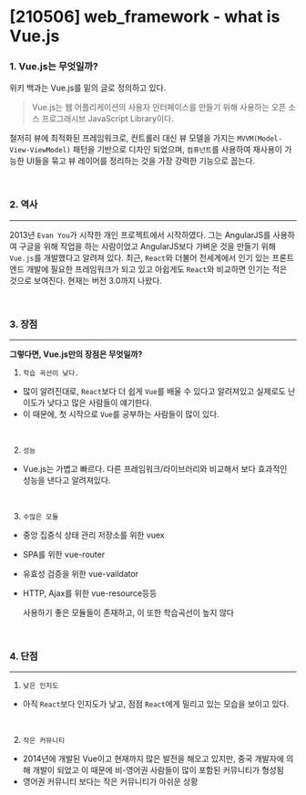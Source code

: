 # [210506] web_framework - what is Vue.js

### 1. Vue.js는 무엇일까?

위키 백과는 Vue.js를 밑의 글로 정의하고 있다.

> Vue.js는 웹 어플리케이션의 사용자 인터페이스를 만들기 위해 사용하는 오픈 소스 프로그래시브 JavaScript Library이다. 

철저히 뷰에 최적화된 프레임워크로, 컨트롤러 대신 뷰 모델을 가지는 `MVVM(Model-View-ViewModel)` 패턴을 기반으로 디자인 되었으며, `컴퓨넌트`를 사용하여 재사용이 가능한 UI들을 묶고 뷰 레이어를 정리하는 것을 가장 강력한 기능으로  꼽는다.

<br>

### 2. 역사

---

2013년 `Evan You`가 시작한 개인 프로젝트에서 시작하였다. 그는 AngularJS를 사용하여 구글을 위해 작업을 하는 사람이었고 AngularJS보다 가벼운 것을 만들기 위해 `Vue.js`를 개발했다고 알려져 있다. 최근, `React`와 더불어 전세계에서 인기 있는 프론트엔드 개발에 필요한 프레임워크가 되고 있고 아쉽게도 `React`와 비교하면 인기는 적은 것으로 보여진다. 현재는 버전 3.0까지 나왔다.

<br>

### 3. 장점

---

**그렇다면,  Vue.js만의 장점은 무엇일까?**

1. `학습 곡선이 낮다.`

- 많이 알려진대로, `React`보다 더 쉽게 `Vue`를 배울 수 있다고 알려져있고 실제로도 난이도가 낮다고 많은 사람들이 얘기한다.
- 이 때문에, 첫 시작으로 `Vue`를 공부하는 사람들이 많이 있다.

<br>

2. `성능`

- Vue.js는 가볍고 빠르다. 다른 프레임워크/라이브러리와 비교해서 보다 효과적인 성능을 낸다고 알려져있다.

<br>

3. `수많은 모듈`

- 중앙 집중식 상태 관리 저장소를 위한 vuex 
- SPA를 위한 vue-router
- 유효성 검증을 위한 vue-vaildator
- HTTP, Ajax를 위한 vue-resource등등

   사용하기 좋은 모듈들이 존재하고, 이 또한 학습곡선이 높지 않다

<br>

### 4. 단점

---

1. `낮은 인지도`

- 아직 `React`보다 인지도가 낮고, 점점 `React`에게 밀리고 있는 모습을 보이고 있다.

<br>

2. `작은 커뮤니티`

- 2014년에 개발된 Vue이고 현재까지 많은 발전을 해오고 있지만, 중국 개발자에 의해 개발이 되었고 이 때문에 비-영어권 사람들이 많이 포함된 커뮤니티가 형성됨
- 영어권 커뮤니티 보다는 작은 커뮤니티가 아쉬운 상황





